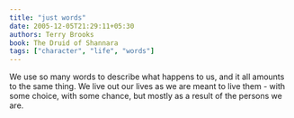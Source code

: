 ```yaml
---
title: "just words"
date: 2005-12-05T21:29:11+05:30
authors: Terry Brooks
book: The Druid of Shannara
tags: ["character", "life", "words"]
---
```

We use so many words to describe what happens to us, and it all amounts to the same thing. We live out our lives as we are meant to live them - with some choice, with some chance, but mostly as a result of the persons we are.

